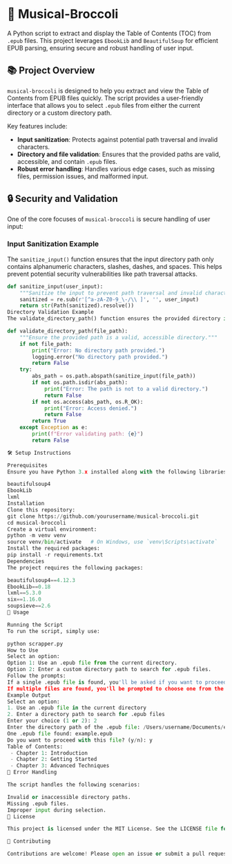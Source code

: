 # 🎼 Musical-Broccoli

A Python script to extract and display the Table of Contents (TOC) from `.epub` files. This project leverages `EbookLib` and `BeautifulSoup` for efficient EPUB parsing, ensuring secure and robust handling of user input.

## 📚 Project Overview

`musical-broccoli` is designed to help you extract and view the Table of Contents from EPUB files quickly. The script provides a user-friendly interface that allows you to select `.epub` files from either the current directory or a custom directory path. 

Key features include:
- **Input sanitization**: Protects against potential path traversal and invalid characters.
- **Directory and file validation**: Ensures that the provided paths are valid, accessible, and contain `.epub` files.
- **Robust error handling**: Handles various edge cases, such as missing files, permission issues, and malformed input.

## 🔒 Security and Validation

One of the core focuses of `musical-broccoli` is secure handling of user input:

### Input Sanitization Example
The `sanitize_input()` function ensures that the input directory path only contains alphanumeric characters, slashes, dashes, and spaces. This helps prevent potential security vulnerabilities like path traversal attacks.

```python
def sanitize_input(user_input):
    """Sanitize the input to prevent path traversal and invalid characters."""
    sanitized = re.sub(r'[^a-zA-Z0-9_\-/\\ ]', '', user_input)
    return str(Path(sanitized).resolve())
Directory Validation Example
The validate_directory_path() function ensures the provided directory is valid and accessible:

def validate_directory_path(file_path):
    """Ensure the provided path is a valid, accessible directory."""
    if not file_path:
        print("Error: No directory path provided.")
        logging.error("No directory path provided.")
        return False
    try:
        abs_path = os.path.abspath(sanitize_input(file_path))
        if not os.path.isdir(abs_path):
            print("Error: The path is not to a valid directory.")
            return False
        if not os.access(abs_path, os.R_OK):
            print("Error: Access denied.")
            return False
        return True
    except Exception as e:
        print(f"Error validating path: {e}")
        return False

🛠️ Setup Instructions

Prerequisites
Ensure you have Python 3.x installed along with the following libraries:

beautifulsoup4
EbookLib
lxml
Installation
Clone this repository:
git clone https://github.com/yourusername/musical-broccoli.git
cd musical-broccoli
Create a virtual environment:
python -m venv venv
source venv/bin/activate   # On Windows, use `venv\Scripts\activate`
Install the required packages:
pip install -r requirements.txt
Dependencies
The project requires the following packages:

beautifulsoup4==4.12.3
EbookLib==0.18
lxml==5.3.0
six==1.16.0
soupsieve==2.6
🚀 Usage

Running the Script
To run the script, simply use:

python scrapper.py
How to Use
Select an option:
Option 1: Use an .epub file from the current directory.
Option 2: Enter a custom directory path to search for .epub files.
Follow the prompts:
If a single .epub file is found, you'll be asked if you want to proceed.
If multiple files are found, you'll be prompted to choose one from the list.
Example Output
Select an option:
1. Use an .epub file in the current directory
2. Enter a directory path to search for .epub files
Enter your choice (1 or 2): 2
Enter the directory path of the .epub file: /Users/username/Documents/epubs
One .epub file found: example.epub
Do you want to proceed with this file? (y/n): y
Table of Contents:
 - Chapter 1: Introduction
 - Chapter 2: Getting Started
 - Chapter 3: Advanced Techniques
🧩 Error Handling

The script handles the following scenarios:

Invalid or inaccessible directory paths.
Missing .epub files.
Improper input during selection.
📄 License

This project is licensed under the MIT License. See the LICENSE file for details.

🤝 Contributing

Contributions are welcome! Please open an issue or submit a pull request for any improvements or suggestions.
